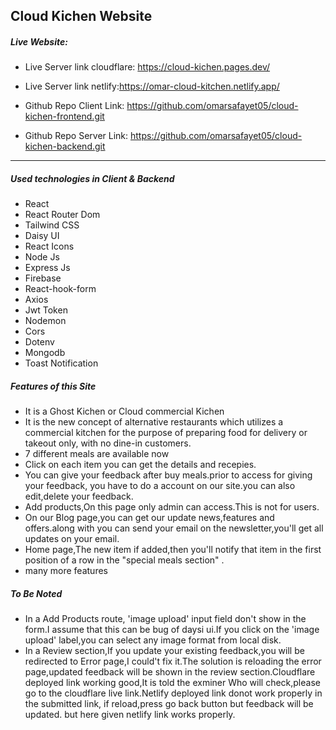 ## Cloud Kichen Website

##### Live Website:

- Live Server link cloudflare: https://cloud-kichen.pages.dev/

- Live Server link netlify:https://omar-cloud-kitchen.netlify.app/

- Github Repo Client Link: https://github.com/omarsafayet05/cloud-kichen-frontend.git

- Github Repo Server Link: https://github.com/omarsafayet05/cloud-kichen-backend.git

---

##### Used technologies in Client & Backend

- React
- React Router Dom
- Tailwind CSS
- Daisy UI
- React Icons
- Node Js
- Express Js
- Firebase
- React-hook-form
- Axios
- Jwt Token
- Nodemon
- Cors
- Dotenv
- Mongodb
- Toast Notification

##### Features of this Site

- It is a Ghost Kichen or Cloud commercial Kichen
- It is the new concept of alternative restaurants which utilizes a commercial kitchen for the purpose of preparing food for delivery or takeout only, with no dine-in customers.
- 7 different meals are available now
- Click on each item you can get the details and recepies.
- You can give your feedback after buy meals.prior to access for giving your feedback, you have to do a account on our site.you can also edit,delete your feedback.
- Add products,On this page only admin can access.This is not for users.
- On our Blog page,you can get our update news,features and offers.along with you can send your email on the newsletter,you'll get all updates on your email.
- Home page,The new item if added,then you'll notify that item in the first position of a row in the "special meals section" .
- many more features

##### To Be Noted

- In a Add Products route, 'image upload' input field don't show in the form.I assume that this can be bug of daysi ui.If you click on the 'image upload' label,you can select any image format from local disk.
- In a Review section,If you update your existing feedback,you will be redirected to Error page,I could't fix it.The solution is reloading the error page,updated feedback will be shown in the review section.Cloudflare deployed link working good,It is told the exminer Who will check,please go to the cloudflare live link.Netlify deployed link donot work properly in the submitted link, if reload,press go back button but feedback will be updated. but here given netlify link works properly.
